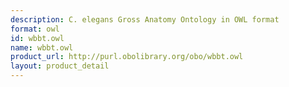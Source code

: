 ```yaml
---
description: C. elegans Gross Anatomy Ontology in OWL format
format: owl
id: wbbt.owl
name: wbbt.owl
product_url: http://purl.obolibrary.org/obo/wbbt.owl
layout: product_detail
---
```

